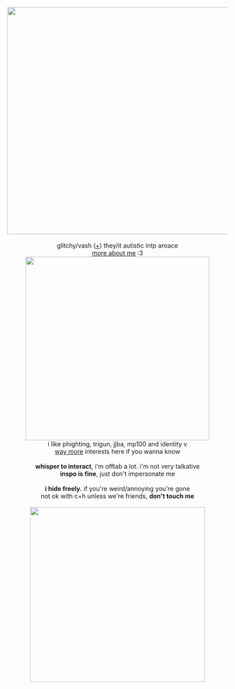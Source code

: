 <p align="center">
<img src="https://cdn.discordapp.com/attachments/431499091269124117/1140704338541559899/sick_motorcycle.png" width="520px">
<br><br>glitchy/vash (<a href="https://en.pronouns.page/@WarMachine">+</a>) they/it autistic intp aroace
<br><a href="https://rentry.co/MobEsper">more about me</a> :3<br>
  <img src="https://64.media.tumblr.com/dd12243ecc9b525df9d5b74b771a8077/c15dd26efcc8af51-17/s640x960/f94453c2a5496cd4f6ead6135a78f2742b842eb0.gif" width="420px">
<br>i like phighting, trigun, jjba, mp100 and identity v
<br><a href="https://rentry.co/v1true"> way more</a> interests here if you wanna know
<br><br><b>whisper to interact</b>, i'm offtab a lot. i'm not very talkative
<br><b>inspo is fine</b>, just don't impersonate me
<br><br><b>i hide freely.</b> if you're weird/annoying you're gone
<br>not ok with c+h unless we're friends, <b>don't touch me</b>
<br><br><img src="https://media.discordapp.net/attachments/903364339464044575/1101871119583154217/EFB9C0AA-C657-4BC0-A5E6-DB1810082D69.gif" width="400px">
</p>
